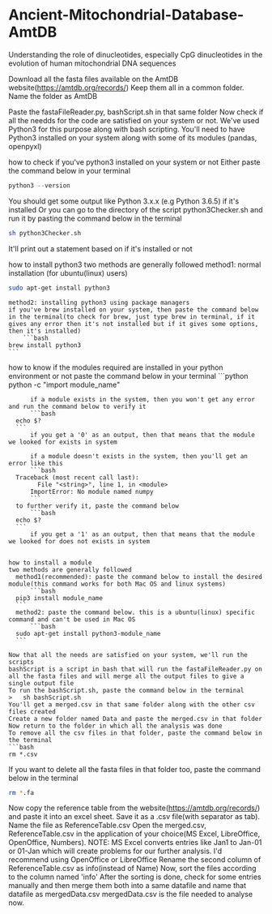 # Ancient-Mitochondrial-Database-AmtDB
Understanding the role of dinucleotides, especially CpG dinucleotides in the evolution of human mitochondrial DNA sequences


Download all the fasta files available on the AmtDB website(https://amtdb.org/records/)
Keep them all in a common folder. Name the folder as AmtDB

Paste the fastaFileReader.py, bashScript.sh in that same folder
Now check if all the needds for the code are satisfied on your system or not. We've used Python3 for this purpose along with bash scripting. You'll need to have Python3 installed on your system along with some of its modules (pandas, openpyxl)


how to check if you've python3 installed on your system or not
Either paste the command below in your terminal
```python
python3 --version
```
You should get some output like Python 3.x.x (e.g Python 3.6.5) if it's installed
Or you can go to the directory of the script python3Checker.sh and run it by pasting the command below in the terminal
```bash
sh python3Checker.sh
```
It'll print out a statement based on if it's installed or not


how to install python3
two methods are generally followed
	method1: normal installation (for ubuntu(linux) users)
  ```bash
  sudo apt-get install python3
  ```
	method2: installing python3 using package managers
	if you've brew installed on your system, then paste the command below in the terminal(to check for brew, just type brew in terminal, if it gives any error then it's not installed but if it gives some options, then it's installed)
		```bash
    brew install python3
    ```

how to know if the modules required are installed in your python environment or not
paste the command below in your terminal
	```python
  python -c "import module_name"
  ```
		if a module exists in the system, then you won't get any error and run the command below to verify it
		```bash
    echo $?  
    ```
		if you get a '0' as an output, then that means that the module we looked for exists in system

		if a module doesn't exists in the system, then you'll get an error like this
		```bash
    Traceback (most recent call last):
		  File "<string>", line 1, in <module>
		ImportError: No module named numpy
		```
    to further verify it, paste the command below
		```bash
    echo $?
    ```
		if you get a '1' as an output, then that means that the module we looked for does not exists in system


how to install a module
two methods are generally followed
	method1(recommended): paste the command below to install the desired module(this command works for both Mac OS and linux systems)
		```bash
    pip3 install module_name
    ```
	method2: paste the command below. this is a ubuntu(linux) specific command and can't be used in Mac OS
		```bash
    sudo apt-get install python3-module_name
    ```

Now that all the needs are satisfied on your system, we'll run the scripts
bashScript is a script in bash that will run the fastaFileReader.py on all the fasta files and will merge all the output files to give a single output file
To run the bashScript.sh, paste the command below in the terminal
>	sh bashScript.sh
You'll get a merged.csv in that same folder along with the other csv files created
Create a new folder named Data and paste the merged.csv in that folder
Now return to the folder in which all the analysis was done
To remove all the csv files in that folder, paste the command below in the terminal
```bash
rm *.csv
```
If you want to delete all the fasta files in that folder too, paste the command below in the terminal
```bash
rm *.fa
```

Now copy the reference table from the website(https://amtdb.org/records/) and paste it into an excel sheet. Save it as a .csv file(with separator as tab). Name the file as ReferenceTable.csv
Open the merged.csv, ReferenceTable.csv in the application of your choice(MS Excel, LibreOffice, OpenOffice, Numbers). NOTE: MS Excel converts entries like Jan1 to Jan-01 or 01-Jan which will create problems for our further analysis. I'd recommend using OpenOffice or LibreOffice
Rename the second column of ReferenceTable.csv as info(instead of Name)
Now, sort the files according to the column named 'info'
After the sorting is done, check for some entries manually and then merge them both into a same datafile and name that datafile as mergedData.csv
mergedData.csv is the file needed to analyse now.





